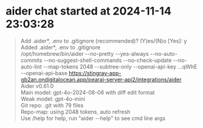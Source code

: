 
# aider chat started at 2024-11-14 23:03:28

> Add .aider*, .env to .gitignore (recommended)? (Y)es/(N)o [Yes]: y  
> Added .aider*, .env to .gitignore  
> /opt/homebrew/bin/aider --no-pretty --yes-always --no-auto-commits --no-suggest-shell-commands --no-check-update --no-auto-lint --map-tokens 2048 --subtree-only --openai-api-key ...qWhE --openai-api-base https://stingray-app-gb2an.ondigitalocean.app/pearai-server-api2/integrations/aider  
> Aider v0.61.0  
> Main model: gpt-4o-2024-08-06 with diff edit format  
> Weak model: gpt-4o-mini  
> Git repo: .git with 79 files  
> Repo-map: using 2048 tokens, auto refresh  
> Use /help <question> for help, run "aider --help" to see cmd line args  
